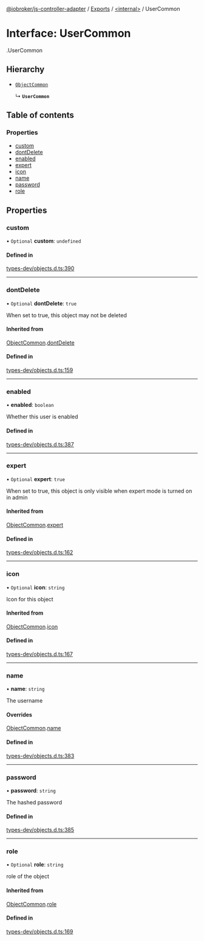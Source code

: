 [@iobroker/js-controller-adapter](../README.md) / [Exports](../modules.md) / [<internal\>](../modules/internal_.md) / UserCommon

# Interface: UserCommon

[<internal>](../modules/internal_.md).UserCommon

## Hierarchy

- [`ObjectCommon`](internal_.ObjectCommon.md)

  ↳ **`UserCommon`**

## Table of contents

### Properties

- [custom](internal_.UserCommon.md#custom)
- [dontDelete](internal_.UserCommon.md#dontdelete)
- [enabled](internal_.UserCommon.md#enabled)
- [expert](internal_.UserCommon.md#expert)
- [icon](internal_.UserCommon.md#icon)
- [name](internal_.UserCommon.md#name)
- [password](internal_.UserCommon.md#password)
- [role](internal_.UserCommon.md#role)

## Properties

### custom

• `Optional` **custom**: `undefined`

#### Defined in

[types-dev/objects.d.ts:390](https://github.com/ioBroker/ioBroker.js-controller/blob/ca2ecbe8/packages/types-dev/objects.d.ts#L390)

___

### dontDelete

• `Optional` **dontDelete**: ``true``

When set to true, this object may not be deleted

#### Inherited from

[ObjectCommon](internal_.ObjectCommon.md).[dontDelete](internal_.ObjectCommon.md#dontdelete)

#### Defined in

[types-dev/objects.d.ts:159](https://github.com/ioBroker/ioBroker.js-controller/blob/ca2ecbe8/packages/types-dev/objects.d.ts#L159)

___

### enabled

• **enabled**: `boolean`

Whether this user is enabled

#### Defined in

[types-dev/objects.d.ts:387](https://github.com/ioBroker/ioBroker.js-controller/blob/ca2ecbe8/packages/types-dev/objects.d.ts#L387)

___

### expert

• `Optional` **expert**: ``true``

When set to true, this object is only visible when expert mode is turned on in admin

#### Inherited from

[ObjectCommon](internal_.ObjectCommon.md).[expert](internal_.ObjectCommon.md#expert)

#### Defined in

[types-dev/objects.d.ts:162](https://github.com/ioBroker/ioBroker.js-controller/blob/ca2ecbe8/packages/types-dev/objects.d.ts#L162)

___

### icon

• `Optional` **icon**: `string`

Icon for this object

#### Inherited from

[ObjectCommon](internal_.ObjectCommon.md).[icon](internal_.ObjectCommon.md#icon)

#### Defined in

[types-dev/objects.d.ts:167](https://github.com/ioBroker/ioBroker.js-controller/blob/ca2ecbe8/packages/types-dev/objects.d.ts#L167)

___

### name

• **name**: `string`

The username

#### Overrides

[ObjectCommon](internal_.ObjectCommon.md).[name](internal_.ObjectCommon.md#name)

#### Defined in

[types-dev/objects.d.ts:383](https://github.com/ioBroker/ioBroker.js-controller/blob/ca2ecbe8/packages/types-dev/objects.d.ts#L383)

___

### password

• **password**: `string`

The hashed password

#### Defined in

[types-dev/objects.d.ts:385](https://github.com/ioBroker/ioBroker.js-controller/blob/ca2ecbe8/packages/types-dev/objects.d.ts#L385)

___

### role

• `Optional` **role**: `string`

role of the object

#### Inherited from

[ObjectCommon](internal_.ObjectCommon.md).[role](internal_.ObjectCommon.md#role)

#### Defined in

[types-dev/objects.d.ts:169](https://github.com/ioBroker/ioBroker.js-controller/blob/ca2ecbe8/packages/types-dev/objects.d.ts#L169)
